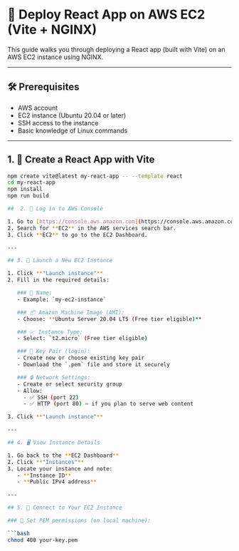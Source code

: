 # 🚀 Deploy React App on AWS EC2 (Vite + NGINX)

This guide walks you through deploying a React app (built with Vite) on an AWS EC2 instance using NGINX.

---

## 🛠 Prerequisites

- AWS account
- EC2 instance (Ubuntu 20.04 or later)
- SSH access to the instance
- Basic knowledge of Linux commands

---

## 1. 🧱 Create a React App with Vite

```bash
npm create vite@latest my-react-app -- --template react
cd my-react-app
npm install
npm run build

##  2. 🚪 Log in to AWS Console

1. Go to [https://console.aws.amazon.com](https://console.aws.amazon.com)
2. Search for **EC2** in the AWS services search bar.
3. Click **EC2** to go to the EC2 Dashboard.

---

## 3. 🚀 Launch a New EC2 Instance

1. Click **"Launch instance"**
2. Fill in the required details:

   ### 📄 Name:
   - Example: `my-ec2-instance`

   ### 📦 Amazon Machine Image (AMI):
   - Choose: **Ubuntu Server 20.04 LTS (Free tier eligible)**

   ### 📈 Instance Type:
   - Select: `t2.micro` (Free tier eligible)

   ### 🔐 Key Pair (login):
   - Create new or choose existing key pair
   - Download the `.pem` file and store it securely

   ### 🔒 Network Settings:
   - Create or select security group
   - Allow:
     - ✅ SSH (port 22)
     - ✅ HTTP (port 80) — if you plan to serve web content

3. Click **"Launch instance"**

---

## 4. 🖥️ View Instance Details

1. Go back to the **EC2 Dashboard**
2. Click **"Instances"**
3. Locate your instance and note:
   - **Instance ID**
   - **Public IPv4 address**

---

## 5. 🔐 Connect to Your EC2 Instance

### 🔧 Set PEM permissions (on local machine):

```bash
chmod 400 your-key.pem



